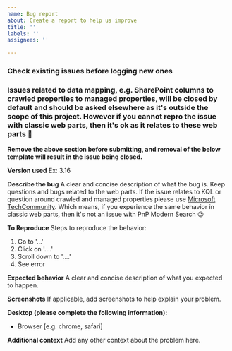 ```yaml
---
name: Bug report
about: Create a report to help us improve
title: ''
labels: ''
assignees: ''

---
```


### Check existing issues before logging new ones

### Issues related to data mapping, e.g. SharePoint columns to crawled properties to managed properties, will be closed by default and should be asked elsewhere as it's outside the scope of this project. However if you cannot repro the issue with classic web parts, then it's ok as it relates to these web parts 🙂

__Remove the above section before submitting, and removal of the below template will result in the issue being closed.__

**Version used**
Ex: 3.16

**Describe the bug**
A clear and concise description of what the bug is. Keep questions and bugs related to the web parts. If the issue relates to KQL or question around crawled and managed properties please use [Microsoft TechCommunity](https://techcommunity.microsoft.com/t5/sharepoint-developer/bd-p/SharePointDev). Which means, if you experience the same behavior in classic web parts, then it's not an issue with PnP Modern Search 😉

**To Reproduce**
Steps to reproduce the behavior:
1. Go to '...'
2. Click on '....'
3. Scroll down to '....'
4. See error

**Expected behavior**
A clear and concise description of what you expected to happen.

**Screenshots**
If applicable, add screenshots to help explain your problem.

**Desktop (please complete the following information):**
 - Browser [e.g. chrome, safari]

**Additional context**
Add any other context about the problem here.
